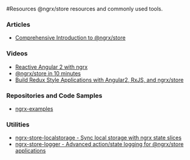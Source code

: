 #Resources
@ngrx/store resources and commonly used tools.

### Articles
* [Comprehensive Introduction to @ngrx/store](https://gist.github.com/btroncone/a6e4347326749f938510)

### Videos
* [Reactive Angular 2 with ngrx](https://youtu.be/mhA7zZ23Odw)
* [@ngrx/store in 10 minutes](https://egghead.io/lessons/angular-2-ngrx-store-in-10-minutes)
* [Build Redux Style Applications with Angular2, RxJS, and ngrx/store](https://egghead.io/series/building-a-time-machine-with-angular-2-and-rxjs)

### Repositories and Code Samples
* [ngrx-examples](https://github.com/btroncone/ngrx-examples)

### Utilities
* [ngrx-store-localstorage - Sync local storage with ngrx state slices](https://github.com/btroncone/ngrx-store-localstorage)
* [ngrx-store-logger - Advanced action/state logging for @ngrx/store applications](https://github.com/btroncone/ngrx-store-logger)